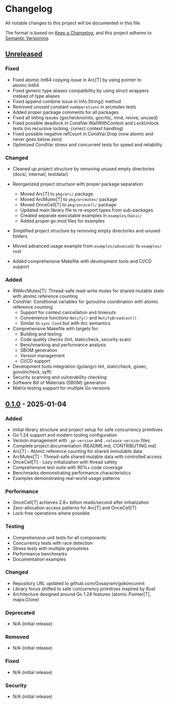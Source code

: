 # Changelog

All notable changes to this project will be documented in this file.

The format is based on [Keep a Changelog](https://keepachangelog.com/en/1.0.0/),
and this project adheres to [Semantic Versioning](https://semver.org/spec/v2.0.0.html).

## [Unreleased]

### Fixed
- Fixed atomic.Int64 copying issue in Arc[T] by using pointer to atomic.Int64
- Fixed generic type aliases compatibility by using struct wrappers instead of type aliases
- Fixed append combine issue in Info.String() method
- Removed unused constant `numOperations` in arcmutex tests
- Added proper package comments for all packages
- Fixed all linting issues (gochecknoinits, gocritic, mnd, revive, unused)
- Fixed possible deadlock in CondVar.WaitWithContext and LockUnlock tests (no recursive locking, correct context handling)
- Fixed possible negative refCount in CondVar.Drop (now atomic and never goes below zero)
- Optimized CondVar stress and concurrent tests for speed and reliability

### Changed
- Cleaned up project structure by removing unused empty directories (docs/, internal/, testdata/)
- Reorganized project structure with proper package separation:
  - Moved Arc[T] to `pkg/arc/` package
  - Moved ArcMutex[T] to `pkg/arcmutex/` package  
  - Moved OnceCell[T] to `pkg/oncecell/` package
  - Updated main library file to re-export types from sub-packages
  - Created separate executable examples in `examples/basic/`
  - Added proper go.mod files for examples
- Simplified project structure by removing empty directories and unused folders
- Moved advanced usage example from `examples/advanced/` to `examples/` root

- Added comprehensive Makefile with development tools and CI/CD support

### Added
- RWArcMutex[T]: Thread-safe read-write mutex for shared mutable state with atomic reference counting
- CondVar: Conditional variables for goroutine coordination with atomic reference counting
  - Support for context cancellation and timeouts
  - Convenience functions `Notify()` and `NotifyBroadcast()`
  - Similar to `sync.Cond` but with Arc semantics
- Comprehensive Makefile with targets for:
  - Building and testing
  - Code quality checks (lint, staticcheck, security scan)
  - Benchmarking and performance analysis
  - SBOM generation
  - Version management
  - CI/CD support
- Development tools integration (golangci-lint, staticcheck, gosec, govulncheck, syft)
- Security scanning and vulnerability checking
- Software Bill of Materials (SBOM) generation
- Matrix testing support for multiple Go versions

## [0.1.0] - 2025-01-04

### Added
- Initial library structure and project setup for safe concurrency primitives
- Go 1.24 support and modern tooling configuration
- Version management with `.go-version` and `.release-version` files
- Complete project documentation (README.md, CONTRIBUTING.md)
- Arc[T] - Atomic reference counting for shared immutable data
- ArcMutex[T] - Thread-safe shared mutable data with controlled access
- OnceCell[T] - Lazy initialization with thread safety
- Comprehensive test suite with 90%+ code coverage
- Benchmarks demonstrating performance characteristics
- Examples demonstrating real-world usage patterns

### Performance
- OnceCell[T] achieves 2.8+ billion reads/second after initialization
- Zero-allocation access patterns for Arc[T] and OnceCell[T]
- Lock-free operations where possible

### Testing
- Comprehensive unit tests for all components
- Concurrency tests with race detection
- Stress tests with multiple goroutines
- Performance benchmarks
- Documentation examples

### Changed
- Repository URL updated to github.com/Gosayram/gokoncurent
- Library focus shifted to safe concurrency primitives inspired by Rust
- Architecture designed around Go 1.24 features (atomic.Pointer[T], maps.Clone)

### Deprecated
- N/A (initial release)

### Removed
- N/A (initial release)

### Fixed
- N/A (initial release)

### Security
- N/A (initial release)

[Unreleased]: https://github.com/Gosayram/gokoncurent/compare/v0.1.0...HEAD
[0.1.0]: https://github.com/Gosayram/gokoncurent/releases/tag/v0.1.0 